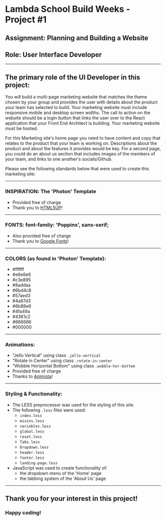 Lambda School Build Weeks - Project #1
=======
## Assignment: Planning and Building a Website
## Role: User Interface Developer
------

## The primary role of the UI Developer in this project:

You will build a multi-page marketing website that matches the theme chosen by your group and provides the user with details about the product your team has selected to build. Your marketing website must include responsive mobile and desktop screen widths. The call to action on the website should be a login button that links the user over to the React application that your Front End Architect is building. Your marketing website must be hosted.

For this Marketing site's home page you need to have content and copy that relates to the product that your team is working on. Descriptions about the product and about the features it provides would be key. For a second page, you could do an about us section that includes images of the members of your team, and links to one another's socials/Github.

Please see the following standards below that were used to create this marketing site:

------
### INSPIRATION: The 'Photon' Template 
  * Provided free of charge 
  * Thank you to <a href="https://html5up.net/photon">HTML5UP</a>!

------
### FONTS: font-family: 'Poppins', sans-serif;
  * Also provided free of charge
  * Thank you to <a href="https://fonts.google.com/specimen/Poppins">Google Fonts</a>!

------
### COLORS (as found in 'Photon' Template): 
  * #ffffff
  * #e6e6e6
  * #c3e895
  * #8addaa
  * #6bd4c8
  * #57aed3
  * #4a87d3
  * #6b88e6
  * #4fa49a
  * #4361c2
  * #666666
  * #000000

------
### Animations: 
  * "Jello Vertical" using class `.jello-vertical`
  * "Rotate in Center" using class `.rotate-in-center`
  * "Wobble Horizontal Bottom" using class `.wobble-hor-bottom`
  * Provided free of charge
  * Thanks to <a href="http://animista.net/">Animista</a>!

------
### Styling & Functionality: 
  * The LESS preprocessor was used for the styling of this site.
  * The following `.less` files were used:
    * `index.less`
    * `mixins.less`
    * `variables.less`
    * `global.less`
    * `reset.less`
    * `Tabs.less`
    * `Dropdown.less`
    * `header.less`
    * `footer.less`
    * `landing-page.less`
  * JavaScript was used to create functionality of: 
    * the dropdown menu of the 'Home' page
    * the tabbing system of the 'About Us' page

------

## Thank you for your interest in this project!
### Happy coding!
    
  


